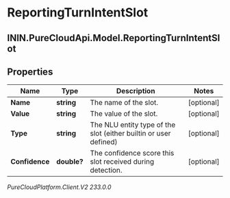 # ReportingTurnIntentSlot

## ININ.PureCloudApi.Model.ReportingTurnIntentSlot

## Properties

|Name | Type | Description | Notes|
|------------ | ------------- | ------------- | -------------|
| **Name** | **string** | The name of the slot. | [optional] |
| **Value** | **string** | The value of the slot. | [optional] |
| **Type** | **string** | The NLU entity type of the slot (either builtin or user defined) | [optional] |
| **Confidence** | **double?** | The confidence score this slot received during detection. | [optional] |



_PureCloudPlatform.Client.V2 233.0.0_

